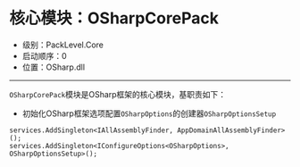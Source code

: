 # 核心模块：OSharpCorePack

* 级别：PackLevel.Core
* 启动顺序：0
* 位置：OSharp.dll
---

`OSharpCorePack`模块是OSharp框架的核心模块，基职责如下：
- 初始化OSharp框架选项配置`OSharpOptions`的创建器`OSharpOptionsSetup`
```
services.AddSingleton<IAllAssemblyFinder, AppDomainAllAssemblyFinder>();
services.AddSingleton<IConfigureOptions<OSharpOptions>, OSharpOptionsSetup>();
```